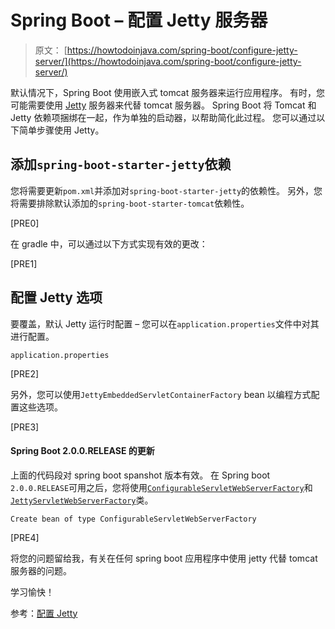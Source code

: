 # Spring Boot – 配置 Jetty 服务器

> 原文： [https://howtodoinjava.com/spring-boot/configure-jetty-server/](https://howtodoinjava.com/spring-boot/configure-jetty-server/)

默认情况下，Spring Boot 使用嵌入式 tomcat 服务器来运行应用程序。 有时，您可能需要使用 [Jetty](https://www.eclipse.org/jetty/) 服务器来代替 tomcat 服务器。 Spring Boot 将 Tomcat 和 Jetty 依赖项捆绑在一起，作为单独的启动器，以帮助简化此过程。 您可以通过以下简单步骤使用 Jetty。

## 添加`spring-boot-starter-jetty`依赖

您将需要更新`pom.xml`并添加对`spring-boot-starter-jetty`的依赖性。 另外，您将需要排除默认添加的`spring-boot-starter-tomcat`依赖性。

[PRE0]

在 gradle 中，可以通过以下方式实现有效的更改：

[PRE1]

## 配置 Jetty 选项

要覆盖，默认 Jetty 运行时配置 – 您可以在`application.properties`文件中对其进行配置。

`application.properties`

[PRE2]

另外，您可以使用`JettyEmbeddedServletContainerFactory` bean 以编程方式配置这些选项。

[PRE3]

#### Spring Boot 2.0.0.RELEASE 的更新

上面的代码段对 spring boot spanshot 版本有效。 在 Spring boot `2.0.0.RELEASE`可用之后，您将使用[`ConfigurableServletWebServerFactory`](https://docs.spring.io/spring-boot/docs/current/api/org/springframework/boot/web/servlet/server/ConfigurableServletWebServerFactory.html)和[`JettyServletWebServerFactory`](https://docs.spring.io/spring-boot/docs/current/api/org/springframework/boot/web/embedded/jetty/JettyServletWebServerFactory.html)类。

`Create bean of type ConfigurableServletWebServerFactory`

[PRE4]

将您的问题留给我，有关在任何 spring boot 应用程序中使用 jetty 代替 tomcat 服务器的问题。

学习愉快！

参考：[配置 Jetty](https://docs.spring.io/spring-boot/docs/current/reference/htmlsingle/#howto-use-another-web-server)